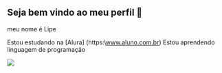 ## Seja bem vindo ao meu perfil 👋

meu nome é Lipe

Estou estudando na [Alura] (https:\\www.aluno.com.br)
Estou aprendendo linguagem  de programação



![](https://media1.tenor.com/m/ywZ-tp-RiwsAAAAC/hot-shots-thumbs-up-hot-shots.gif)
